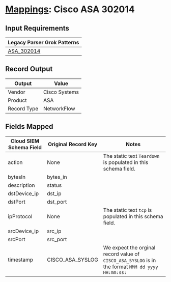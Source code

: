 # [Mappings](README.md): Cisco ASA 302014

## Input Requirements

|Legacy Parser Grok Patterns|
|-------------|
|[ASA_302014](../legacy_parsers/ASA_302014.md)|

## Record Output

|Output|Value|
|------|-----|
|Vendor|Cisco Systems|
|Product|ASA|
|Record Type|NetworkFlow|

## Fields Mapped

|Cloud SIEM Schema Field|Original Record Key|Notes|
|-----------------------|-------------------|-----|
|action|None|The static text `Teardown` is populated in this schema field.|
|bytesIn|bytes_in||
|description|status||
|dstDevice_ip|dst_ip||
|dstPort|dst_port||
|ipProtocol|None|The static text `tcp` is populated in this schema field.|
|srcDevice_ip|src_ip||
|srcPort|src_port||
|timestamp|CISCO_ASA_SYSLOG|We expect the orginal record value of `CISCO_ASA_SYSLOG` is in the format `MMM dd yyyy HH:mm:ss:`|

